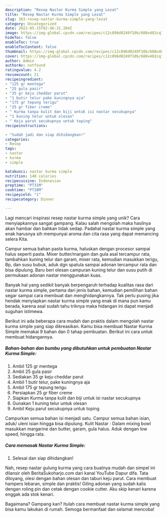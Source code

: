 ```yaml
---
description: "Resep Nastar Kurma Simple yang Lezat"
title: "Resep Nastar Kurma Simple yang Lezat"
slug: 363-resep-nastar-kurma-simple-yang-lezat
category: Uncategorized
date: 2022-05-15T02:46:31.284Z
image: https://img-global.cpcdn.com/recipes/c12c896d0249f10b/680x482cq70/nastar-kurma-simple-foto-resep-utama.jpg
hideToc: false
enableToc: true
enableTocContent: false
thumbnail: https://img-global.cpcdn.com/recipes/c12c896d0249f10b/680x482cq70/nastar-kurma-simple-foto-resep-utama.jpg
cover: https://img-global.cpcdn.com/recipes/c12c896d0249f10b/680x482cq70/nastar-kurma-simple-foto-resep-utama.jpg
author: Admin
authorAv: notfound
ratingvalue: 4.2
reviewcount: 21
recipeingredient:
- "125 gr mentega"
- "25 gula pasir"
- "35 gr keju cheddar parut"
- "1 butir telur pake kuningnya aja"
- "175 gr tepung terigu"
- "25 gr fiber creme"
- " Kurma tanpa kulit dan biji untuk isi nastar secukupnya"
- "1 kuning telur untuk olesan"
- " Keju parut secukupnya untuk toping"
recipeinstructions:

- "Sudah jadi dan siap dihidangkan!"
categories:
- Resep
tags:
- nastar
- kurma
- simple

katakunci: nastar kurma simple 
nutrition: 148 calories
recipecuisine: Indonesian
preptime: "PT31M"
cooktime: "PT38M"
recipeyield: "1"
recipecategory: Dinner

---
```





Lagi mencari inspirasi resep nastar kurma simple yang unik? Cara menyiapkannya sangat gampang. Kalau salah mengolah maka hasilnya akan hambar dan bahkan tidak sedap. Padahal nastar kurma simple yang enak harusnya sih mempunyai aroma dan cita rasa yang dapat memancing selera Kita.





Campur semua bahan pasta kurma, haluskan dengan procesor sampai halus seperti pasta. Mixer butter/margain dan gula asal tercampur rata, tambahkan kuning telur dan garam, mixer rata, kemudian masukkan terigu, Bp, dan susu bubuk, aduk dgn spatula sampai adonan tercampur rata dan bisa dipulung. Baru beri olesan campuran kuning telur dan susu putih di permukaan adonan nastar menggunakan kuas.

Banyak hal yang sedikit banyak berpengaruh terhadap kualitas rasa dari nastar kurma simple, pertama dari jenis bahan, kemudian pemilihan bahan segar sampai cara membuat dan menghidangkannya. Tak perlu pusing jika hendak menyiapkan nastar kurma simple yang enak di mana pun kamu berada, karena asal sudah tahu triknya maka hidangan ini dapat menjadi suguhan istimewa.






Berikut ini ada beberapa cara mudah dan praktis dalam mengolah nastar kurma simple yang siap dikreasikan. Kamu bisa membuat Nastar Kurma Simple memakai 9 bahan dan 0 tahap pembuatan. Berikut ini cara untuk membuat hidangannya.

<!--inarticleads1-->

##### Bahan-bahan dan bumbu yang dibutuhkan untuk pembuatan Nastar Kurma Simple:

1. Ambil 125 gr mentega
1. Ambil 25 gula pasir
1. Sediakan 35 gr keju cheddar parut
1. Ambil 1 butir telur, pake kuningnya aja
1. Ambil 175 gr tepung terigu
1. Persiapkan 25 gr fiber creme
1. Siapkan  Kurma tanpa kulit dan biji untuk isi nastar secukupnya
1. Gunakan 1 kuning telur untuk olesan
1. Ambil  Keju parut secukupnya untuk toping


Campurkan semua bahan isi menjadi satu. Campur semua bahan isian, aduk/ uleni isian hingga bisa dipulung. Kulit Nastar : Dalam mixing bowl masukkan margarine dan butter, garam, gula halus. Aduk dengan low speed, hingga rata. 

<!--inarticleads2-->

##### Cara memasak Nastar Kurma Simple:


1. Selesai dan siap dihidangkan!

Nah, resep nastar gulung kurma yang cara buatnya mudah dan simpel ini dilansir oleh BeritaSukoharjo.com dari kanal YouTube Dapur difa. Tata diloyang, olesi dengan bahan olesan dan taburi keju parut. Cara membuat hampers lebaran, simple dan praktis! Giling adonan yang sudah kalis dengan roling pin dan cetak dengan cookie cutter. Aku skip kenari karena enggak ada stok kenari. 

Bagaimana? Gampang kan? Itulah cara membuat nastar kurma simple yang bisa kamu lakukan di rumah. Semoga bermanfaat dan selamat mencoba!
